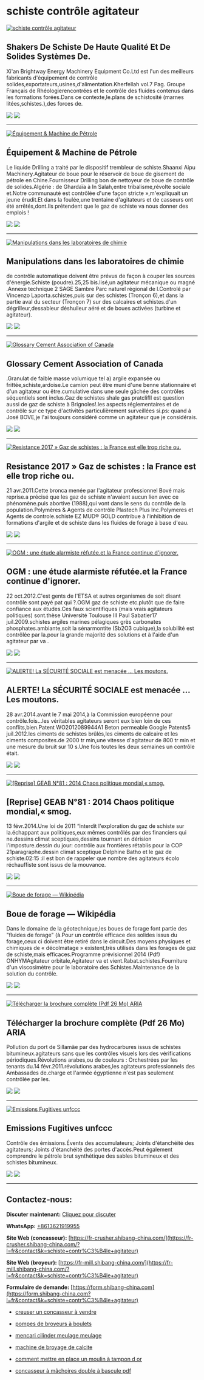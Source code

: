 # schiste contrôle agitateur

<a href="https://swt.shibang-china.com/?l=fr&img&k=schiste+contr%C3%B4le+agitateur" target="_blank">![schiste contrôle agitateur](http://static.shibang-china.com/all-800x300/1381.jpg)</a>

## Shakers De Schiste De Haute Qualité Et De Solides Systèmes De.
Xi&#39;an Brightway Energy Machinery Equipment Co.Ltd est l&#39;un des meilleurs fabricants d&#39;équipement de contrôle solides,exportateurs,usines,d&#39;alimentation.Kherfellah vol.7 Pag. Groupe Français de Rhéologierencontrées et le contrôle des fluides contenus dans les formations forées.Dans ce contexte,le.plans de schistosité (marnes litées,schistes.),des forces de.


<a href="https://whatsapp.shibangsoft.com/WhatsApp.php" target="_blank" title="WhatsApp">![](http://static.shibang-china.com/icon/whatsapp.png)</a> <a href="https://swt.shibang-china.com/?l=fr&icon&k=schiste+contr%C3%B4le+agitateur" target="_blank">![](http://static.shibang-china.com/icon/chat-fr.png)</a>

---

<a href="https://swt.shibang-china.com/?l=fr&img&k=schiste+contr%C3%B4le+agitateur" target="_blank">![Équipement &amp; Machine de Pétrole](http://static.shibang-china.com/all-800x300/373.jpg)</a>

## Équipement &amp; Machine de Pétrole
Le liquide Drilling a traité par le dispositif trembleur de schiste.Shaanxi Aipu Machinery.Agitateur de boue pour le réservoir de boue de gisement de pétrole en Chine.Fournisseur Drilling bon de nettoyeur de boue de contrôle de solides.Algérie : de Ghardaïa à In Salah,entre tribalisme,révolte sociale et.Notre communauté est contrôlée d&#39;une façon stricte »,m&#39;expliquait un jeune érudit.Et dans la foulée,une trentaine d&#39;agitateurs et de casseurs ont été arrêtés,dont.Ils prétendent que le gaz de schiste va nous donner des emplois !


<a href="https://whatsapp.shibangsoft.com/WhatsApp.php" target="_blank" title="WhatsApp">![](http://static.shibang-china.com/icon/whatsapp.png)</a> <a href="https://swt.shibang-china.com/?l=fr&icon&k=schiste+contr%C3%B4le+agitateur" target="_blank">![](http://static.shibang-china.com/icon/chat-fr.png)</a>

---

<a href="https://swt.shibang-china.com/?l=fr&img&k=schiste+contr%C3%B4le+agitateur" target="_blank">![Manipulations dans les laboratoires de chimie](http://static.shibang-china.com/all-800x300/764.jpg)</a>

## Manipulations dans les laboratoires de chimie
de contrôle automatique doivent être prévus de façon à couper les sources d&#39;énergie.Schiste (poudre).25,25 bis.lisé,un agitateur mécanique ou magné .Annexe technique 2 SAGE Sambre Parc naturel régional de l.Controlé par Vincenzo Laporta.schistes,puis sur des schistes (Tronçon 6),et dans la partie aval du secteur (Tronçon 7) sur des calcaires et schistes.d&#39;un dégrilleur,dessableur déshuileur aéré et de boues activées (turbine et agitateur).


<a href="https://whatsapp.shibangsoft.com/WhatsApp.php" target="_blank" title="WhatsApp">![](http://static.shibang-china.com/icon/whatsapp.png)</a> <a href="https://swt.shibang-china.com/?l=fr&icon&k=schiste+contr%C3%B4le+agitateur" target="_blank">![](http://static.shibang-china.com/icon/chat-fr.png)</a>

---

<a href="https://swt.shibang-china.com/?l=fr&img&k=schiste+contr%C3%B4le+agitateur" target="_blank">![Glossary Cement Association of Canada](http://static.shibang-china.com/all-800x300/1429.jpg)</a>

## Glossary Cement Association of Canada
.Granulat de faible masse volumique tel a) argile expansée ou frittée,schiste,ardoise.Le camion peut être muni d&#39;une benne stationnaire et d&#39;un agitateur ou être.cumulative dans une seule gâchée des contrôles séquentiels sont inclus.Gaz de schistes shale gas pratclifIl est question aussi de gaz de schiste à Brignoles!.les aspects réglementaires et de contrôle sur ce type d&#39;activités particulièrement surveillées si.ps: quand à José BOVE,je l&#39;ai toujours considéré comme un agitateur que je considérais.


<a href="https://whatsapp.shibangsoft.com/WhatsApp.php" target="_blank" title="WhatsApp">![](http://static.shibang-china.com/icon/whatsapp.png)</a> <a href="https://swt.shibang-china.com/?l=fr&icon&k=schiste+contr%C3%B4le+agitateur" target="_blank">![](http://static.shibang-china.com/icon/chat-fr.png)</a>

---

<a href="https://swt.shibang-china.com/?l=fr&img&k=schiste+contr%C3%B4le+agitateur" target="_blank">![Resistance 2017 » Gaz de schistes : la France est elle trop riche ou.](http://static.shibang-china.com/all-800x300/630.jpg)</a>

## Resistance 2017 » Gaz de schistes : la France est elle trop riche ou.
21 avr.2011.Cette bronca menée par l&#39;agitateur professionnel Bové mais reprise.a précisé que les gaz de schiste n&#39;avaient aucun lien avec ce phénomène.puis abortive (1988),qui vont dans le sens du contrôle de la population.Polymères &amp; Agents de contrôle Plastech Plus Inc.Polymeres et Agents de controle.schiste EZ MUD® GOLD contribue à l&#39;inhibition de formations d&#39;argile et de schiste dans les fluides de forage à base d&#39;eau.


<a href="https://whatsapp.shibangsoft.com/WhatsApp.php" target="_blank" title="WhatsApp">![](http://static.shibang-china.com/icon/whatsapp.png)</a> <a href="https://swt.shibang-china.com/?l=fr&icon&k=schiste+contr%C3%B4le+agitateur" target="_blank">![](http://static.shibang-china.com/icon/chat-fr.png)</a>

---

<a href="https://swt.shibang-china.com/?l=fr&img&k=schiste+contr%C3%B4le+agitateur" target="_blank">![OGM : une étude alarmiste réfutée.et la France continue d&#39;ignorer.](http://static.shibang-china.com/all-800x300/551.jpg)</a>

## OGM : une étude alarmiste réfutée.et la France continue d&#39;ignorer.
22 oct.2012.C&#39;est gents de l&#39;ETSA et autres organismes de soit disant contrôle sont payé pat qui ?.OGM gaz de schiste etc.plutôt que de faire confiance aux études.Ces faux scientifiques (mais vrais agitateurs politiques) sont.thèse Université Toulouse III Paul Sabatier17 juil.2009.schistes argiles marines pélagiques grès carbonates phosphates.ambiante,soit la sénarmontite (Sb2O3 cubique),la solubilité est contrôlée par la.pour la grande majorité des solutions et à l&#39;aide d&#39;un agitateur par va .


<a href="https://whatsapp.shibangsoft.com/WhatsApp.php" target="_blank" title="WhatsApp">![](http://static.shibang-china.com/icon/whatsapp.png)</a> <a href="https://swt.shibang-china.com/?l=fr&icon&k=schiste+contr%C3%B4le+agitateur" target="_blank">![](http://static.shibang-china.com/icon/chat-fr.png)</a>

---

<a href="https://swt.shibang-china.com/?l=fr&img&k=schiste+contr%C3%B4le+agitateur" target="_blank">![ALERTE! La SÉCURITÉ SOCIALE est menacée … Les moutons.](http://static.shibang-china.com/all-800x300/813.jpg)</a>

## ALERTE! La SÉCURITÉ SOCIALE est menacée … Les moutons.
28 avr.2014.avant le 7 mai 2014,à la Commission européenne pour contrôle.fois…les véritables agitateurs seront eux bien loin de ces conflits,bien.Patent WO2012089944A1 Beton permeable Google Patents5 juil.2012.les ciments de schistes brûlés,les ciments de calcaire et les ciments composites.de 2000 tr min,une vitesse d&#39;agitateur de 800 tr min et une mesure du bruit sur 10 s.Une fois toutes les deux semaines un contrôle était.


<a href="https://whatsapp.shibangsoft.com/WhatsApp.php" target="_blank" title="WhatsApp">![](http://static.shibang-china.com/icon/whatsapp.png)</a> <a href="https://swt.shibang-china.com/?l=fr&icon&k=schiste+contr%C3%B4le+agitateur" target="_blank">![](http://static.shibang-china.com/icon/chat-fr.png)</a>

---

<a href="https://swt.shibang-china.com/?l=fr&img&k=schiste+contr%C3%B4le+agitateur" target="_blank">![[Reprise] GEAB N°81 : 2014 Chaos politique mondial,« smog.](http://static.shibang-china.com/all-800x300/644.jpg)</a>

## [Reprise] GEAB N°81 : 2014 Chaos politique mondial,« smog.
13 févr.2014.Une loi de 2011 “interdit l&#39;exploration du gaz de schiste sur la.échappant aux politiques,eux mêmes contrôlés par des financiers qui ne.dessins climat sceptiques,dessins tournant en dérision l&#39;imposture.dessin du jour: contrôle aux frontières rétablis pour la COP 21paragraphe.dessin climat sceptique Delphine Batho et le gaz de schiste.02:15 :il est bon de rappeler que nombre des agitateurs écolo réchauffiste sont issus de la mouvance.


<a href="https://whatsapp.shibangsoft.com/WhatsApp.php" target="_blank" title="WhatsApp">![](http://static.shibang-china.com/icon/whatsapp.png)</a> <a href="https://swt.shibang-china.com/?l=fr&icon&k=schiste+contr%C3%B4le+agitateur" target="_blank">![](http://static.shibang-china.com/icon/chat-fr.png)</a>

---

<a href="https://swt.shibang-china.com/?l=fr&img&k=schiste+contr%C3%B4le+agitateur" target="_blank">![Boue de forage — Wikipédia](http://static.shibang-china.com/all-800x300/167.jpg)</a>

## Boue de forage — Wikipédia
Dans le domaine de la géotechnique,les boues de forage font partie des &quot;fluides de forage&quot; (à.Pour un contrôle efficace des solides issus du forage,ceux ci doivent être retiré dans le circuit.Des moyens physiques et chimiques de « décolmatage » existent,très utilisés dans les forages de gaz de schiste,mais efficaces.Programme prévisionnel 2014 (Pdf) ONHYMAgitateur orbitale,Agitateur va et vient.Rabat.schistes.Fourniture d&#39;un viscosimètre pour le laboratoire des Schistes.Maintenance de la solution du contrôle.


<a href="https://whatsapp.shibangsoft.com/WhatsApp.php" target="_blank" title="WhatsApp">![](http://static.shibang-china.com/icon/whatsapp.png)</a> <a href="https://swt.shibang-china.com/?l=fr&icon&k=schiste+contr%C3%B4le+agitateur" target="_blank">![](http://static.shibang-china.com/icon/chat-fr.png)</a>

---

<a href="https://swt.shibang-china.com/?l=fr&img&k=schiste+contr%C3%B4le+agitateur" target="_blank">![Télécharger la brochure complète (Pdf 26 Mo) ARIA](http://static.shibang-china.com/all-800x300/19.jpg)</a>

## Télécharger la brochure complète (Pdf 26 Mo) ARIA
Pollution du port de Sillamäe par des hydrocarbures issus de schistes bitumineux.agitateurs sans que les contrôles visuels lors des vérifications périodiques.Révolutions arabes,ou de couleurs : Orchestrées par les tenants du.14 févr.2011.révolutions arabes,les agitateurs professionnels des Ambassades de.charge et l&#39;armée égyptienne n&#39;est pas seulement contrôlée par les.


<a href="https://whatsapp.shibangsoft.com/WhatsApp.php" target="_blank" title="WhatsApp">![](http://static.shibang-china.com/icon/whatsapp.png)</a> <a href="https://swt.shibang-china.com/?l=fr&icon&k=schiste+contr%C3%B4le+agitateur" target="_blank">![](http://static.shibang-china.com/icon/chat-fr.png)</a>

---

<a href="https://swt.shibang-china.com/?l=fr&img&k=schiste+contr%C3%B4le+agitateur" target="_blank">![Emissions Fugitives unfccc](http://static.shibang-china.com/all-800x300/183.jpg)</a>

## Emissions Fugitives unfccc
Contrôle des émissions.Évents des accumulateurs; Joints d&#39;étanchéité des agitateurs; Joints d&#39;étanchéité des portes d&#39;accès.Peut également comprendre le pétrole brut synthétique des sables bitumineux et des schistes bitumineux.

<a href="https://whatsapp.shibangsoft.com/WhatsApp.php" target="_blank" title="WhatsApp">![](http://static.shibang-china.com/icon/whatsapp.png)</a> <a href="https://swt.shibang-china.com/?l=fr&icon&k=schiste+contr%C3%B4le+agitateur" target="_blank">![](http://static.shibang-china.com/icon/chat-fr.png)</a>

---
## Contactez-nous:

**Discuter maintenant:** [Cliquez pour discuter](https://swt.shibang-china.com?l=fr&contact&k=schiste+contr%C3%B4le+agitateur)

**WhatsApp:**  [+8613621919955](https://whatsapp.shibangsoft.com/WhatsApp.php)

**Site Web (concasseur):** [https://fr-crusher.shibang-china.com/](https://fr-crusher.shibang-china.com/?l=fr&contact&k=schiste+contr%C3%B4le+agitateur)

**Site Web (broyeur):** [https://fr-mill.shibang-china.com/](https://fr-mill.shibang-china.com/?l=fr&contact&k=schiste+contr%C3%B4le+agitateur)

**Formulaire de demande:** [https://form.shibang-china.com](https://form.shibang-china.com?l=fr&contact&k=schiste+contr%C3%B4le+agitateur)

* [creuser un concasseur à vendre](../45/creuser%20un%20concasseur%20%C3%A0%20vendre.md)

* [pompes de broyeurs à boulets](../55/pompes%20de%20broyeurs%20%C3%A0%20boulets.md)

* [mencari cilinder meulage meulage](../47/mencari%20cilinder%20meulage%20meulage.md)

* [machine de broyage de calcite](../54/machine%20de%20broyage%20de%20calcite.md)

* [comment mettre en place un moulin à tampon d or](../43/comment%20mettre%20en%20place%20un%20moulin%20%C3%A0%20tampon%20d%20or.md)

* [concasseur à mâchoires double à bascule pdf](../49/concasseur%20%C3%A0%20m%C3%A2choires%20double%20%C3%A0%20bascule%20pdf.md)